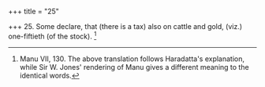 +++
title = "25"

+++
25. Some declare, that (there is a tax) also on cattle and gold, (viz.) one-fiftieth (of the stock). [^16] 


[^16]:  Manu VII, 130. The above translation follows Haradatta's explanation, while Sir W. Jones' rendering of Manu gives a different meaning to the identical words.
